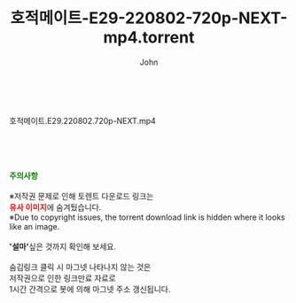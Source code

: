 ﻿---
layout: post
title:  "호적메이트-E29-220802-720p-NEXT-mp4.torrent"
author: John
categories: [ 방송/음악 ]
tags: [  ]
image:  
description: "호적메이트-E29-220802-720p-NEXT-mp4 torrent 정보 공유"
toc: true
toc_sticky: true
---

<br>
<div class="view-img">
<a class="view_image" href="https://torrentmobile59.com/bbs/view_image.php?fn=%2Fdata%2Ffile%2Fmusic%2F1040166549_xNRdZKQe_d9a436a69d00d93b09820d8bc3456a805c66bd96.jpg" target="_blank"><img alt="" class="img-tag" content="https://torrentmobile59.com/data/file/music/1040166549_xNRdZKQe_d9a436a69d00d93b09820d8bc3456a805c66bd96.jpg" itemprop="image" src="https://torrentmobile59.com/data/file/music/1040166549_xNRdZKQe_d9a436a69d00d93b09820d8bc3456a805c66bd96.jpg"/></a></div><div class="view-content" itemprop="description">
<p>호적메이트.E29.220802.720p-NEXT.mp4<br/></p> </div>
    
<br><br><br>
<p data-ke-size="size16"><b><span style="color: green;">주의사항</span></b><br /><br />※저작권 문제로 인해 토렌트 다운로드 링크는<br /><b><span style="color: red;">유사 이미지</span></b>에 숨겨뒀습니다.<br />※Due to copyright issues, the torrent download link is hidden where it looks like an image.<br /><br /><b>'설마'</b>싶은 것까지 확인해 보세요.<br /><br />숨김링크 클릭 시 마그넷 나타나지 않는 것은<br />저작권으로 인한 링크만료 자료로<br />1시간 간격으로 봇에 의해 마그넷 주소 갱신됩니다.</p>
